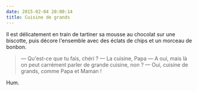 ```yaml
---
date: 2015-02-04 20:00:14
title: Cuisine de grands
---
```


Il est délicatement en train de tartiner sa mousse au chocolat sur une biscotte, puis décore l'ensemble avec des éclats de chips et un morceau de bonbon.

> — Qu'est-ce que tu fais, chéri ?
> — La cuisine, Papa
> — A oui, mais là on peut carrément parler de grande cuisine, non ?
> — Oui, cuisine de grands, comme Papa et Maman !

Hum.
